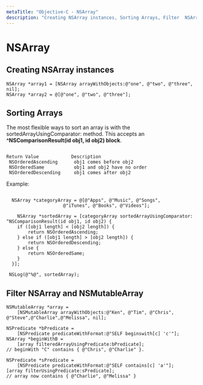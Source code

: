 ```yaml
---
metaTitle: "Objective-C - NSArray"
description: "Creating NSArray instances, Sorting Arrays, Filter  NSArray and NSMutableArray"
---
```


# NSArray



## Creating NSArray instances


```objc
NSArray *array1 = [NSArray arrayWithObjects:@"one", @"two", @"three", nil];
NSArray *array2 = @[@"one", @"two", @"three"];

```



## Sorting Arrays


The most flexible ways to sort an array is with the sortedArrayUsingComparator: method. This accepts an **^NSComparisonResult(id obj1, id obj2) block**.

```

Return Value            Description
 NSOrderedAscending      obj1 comes before obj2
 NSOrderedSame           obj1 and obj2 have no order
 NSOrderedDescending     obj1 comes after obj2

```

Example:

```

  NSArray *categoryArray = @[@"Apps", @"Music", @"Songs",
                     @"iTunes", @"Books", @"Videos"];
   
    NSArray *sortedArray = [categoryArray sortedArrayUsingComparator:
^NSComparisonResult(id obj1, id obj2) {
    if ([obj1 length] < [obj2 length]) {
        return NSOrderedAscending;
    } else if ([obj1 length] > [obj2 length]) {
        return NSOrderedDescending;
    } else {
        return NSOrderedSame;
    }
  }];

 NSLog(@"%@", sortedArray);

```



## Filter  NSArray and NSMutableArray


```objc
NSMutableArray *array =
    [NSMutableArray arrayWithObjects:@"Ken", @"Tim", @"Chris", @"Steve",@"Charlie",@"Melissa", nil];

NSPredicate *bPredicate =
    [NSPredicate predicateWithFormat:@"SELF beginswith[c] 'c'"];
NSArray *beginWithB =
    [array filteredArrayUsingPredicate:bPredicate];
// beginWith "C" contains { @"Chris", @"Charlie" }.

NSPredicate *sPredicate =
    [NSPredicate predicateWithFormat:@"SELF contains[c] 'a'"];
[array filterUsingPredicate:sPredicate];
// array now contains { @"Charlie", @"Melissa" }

```

